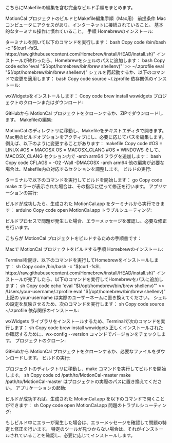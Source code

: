 こちらにMakefileの編集を含む完全なビルド手順をまとめます。

MotionCal プロジェクトのビルドとMakefile編集手順（Mac用）
前提条件
Macコンピュータにアクセスがあり、インターネットに接続されていること。
基本的なターミナル操作に慣れていること。
手順
Homebrewのインストール:

ターミナルを開いて以下のコマンドを実行します：
bash
Copy code
/bin/bash -c "$(curl -fsSL https://raw.githubusercontent.com/Homebrew/install/HEAD/install.sh)"
インストールが終わったら、Homebrewをシェルのパスに追加します：
bash
Copy code
echo 'eval "$(/opt/homebrew/bin/brew shellenv)"' >> ~/.zprofile
eval "$(/opt/homebrew/bin/brew shellenv)"
シェルを再起動するか、以下のコマンドで変更を適用します：
bash
Copy code
source ~/.zprofile
依存関係のインストール:

wxWidgetsをインストールします：
Copy code
brew install wxwidgets
プロジェクトのクローンまたはダウンロード:

GitHubから MotionCal プロジェクトをクローンするか、ZIPでダウンロードします。
Makefileの編集:

MotionCal のディレクトリに移動し、Makefileをテキストエディタで開きます。
Mac用のビルドオプションをアクティブにし、必要に応じてパスを編集します。例えば、以下のように変更することがあります：
makefile
Copy code
#OS = LINUX
#OS = MACOSX
OS = MACOSX_CLANG
#OS = WINDOWS
そして、MACOSX_CLANG セクション内で -arch arm64 フラグを追加します：
bash
Copy code
CFLAGS = -O2 -Wall -DMACOSX -arch arm64
他の編集が必要な場合は、Makefile内の対応するセクションを調整します。
ビルドの実行:

ターミナルで以下のコマンドを実行してビルドを開始します：
go
Copy code
make
エラーが表示された場合は、その指示に従って修正を行います。
アプリケーションの実行:

ビルドが成功したら、生成された MotionCal.app をターミナルから実行できます：
arduino
Copy code
open MotionCal.app
トラブルシューティング:

ビルドプロセスで問題が発生した場合、エラーメッセージを確認し、必要な修正を行います。



こちらが MotionCal プロジェクトをビルドするための手順書です：

Macで MotionCal プロジェクトをビルドする手順
Homebrewのインストール:

Terminalを開き、以下のコマンドを実行してHomebrewをインストールします：
sh
Copy code
/bin/bash -c "$(curl -fsSL https://raw.githubusercontent.com/Homebrew/install/HEAD/install.sh)"
インストールが完了したら、以下のコマンドを実行してHomebrewをパスに追加します：
sh
Copy code
echo 'eval "$(/opt/homebrew/bin/brew shellenv)"' >> /Users/your-username/.zprofile
eval "$(/opt/homebrew/bin/brew shellenv)"
上記の your-username は実際のユーザーネームに置き換えてください。
シェルの設定を反映させるため、次のコマンドを実行します：
sh
Copy code
source ~/.zprofile
依存関係のインストール:

wxWidgets ライブラリをインストールするため、Terminalで次のコマンドを実行します：
sh
Copy code
brew install wxwidgets
正しくインストールされたか確認するために、wx-config --version コマンドでバージョンをチェックします。
プロジェクトのクローン:

GitHubから MotionCal プロジェクトをクローンするか、必要なファイルをダウンロードします。
ビルドの実行:

プロジェクトのディレクトリに移動し、make コマンドを実行してビルドを開始します。
sh
Copy code
cd /path/to/MotionCal-master
make
/path/to/MotionCal-master はプロジェクトの実際のパスに置き換えてください。
アプリケーションの起動:

ビルドが成功すれば、生成された MotionCal.app を以下のコマンドで開くことができます：
sh
Copy code
open MotionCal.app
問題のトラブルシューティング:

もしビルド中にエラーが発生した場合は、エラーメッセージを確認して問題の特定と修正を行います。
特定のツールが見つからない場合は、それがインストールされていることを確認し、必要に応じてインストールします。
